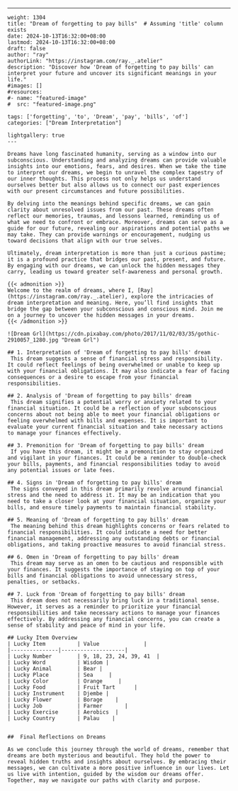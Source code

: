 ---
    weight: 1304
    title: "Dream of forgetting to pay bills"  # Assuming 'title' column exists
    date: 2024-10-13T16:32:00+08:00
    lastmod: 2024-10-13T16:32:00+08:00
    draft: false
    author: "ray"
    authorLink: "https://instagram.com/ray._.atelier"
    description: "Discover how 'Dream of forgetting to pay bills' can interpret your future and uncover its significant meanings in your life."
    #images: []
    #resources:
    #- name: "featured-image"
    #  src: "featured-image.png"
    
    tags: ['forgetting', 'to', 'Dream', 'pay', 'bills', 'of']
    categories: ["Dream Interpretation"]
    
    lightgallery: true
    ---
    
    Dreams have long fascinated humanity, serving as a window into our subconscious. Understanding and analyzing dreams can provide valuable insights into our emotions, fears, and desires. When we take the time to interpret our dreams, we begin to unravel the complex tapestry of our inner thoughts. This process not only helps us understand ourselves better but also allows us to connect our past experiences with our present circumstances and future possibilities.
    
    By delving into the meanings behind specific dreams, we can gain clarity about unresolved issues from our past. These dreams often reflect our memories, traumas, and lessons learned, reminding us of what we need to confront or embrace. Moreover, dreams can serve as a guide for our future, revealing our aspirations and potential paths we may take. They can provide warnings or encouragement, nudging us toward decisions that align with our true selves.
    
    Ultimately, dream interpretation is more than just a curious pastime; it is a profound practice that bridges our past, present, and future. By engaging with our dreams, we can unlock the hidden messages they carry, leading us toward greater self-awareness and personal growth.
    
    {{< admonition >}}
    Welcome to the realm of dreams, where I, [Ray](https://instagram.com/ray._.atelier), explore the intricacies of dream interpretation and meaning. Here, you’ll find insights that bridge the gap between your subconscious and conscious mind. Join me on a journey to uncover the hidden messages in your dreams.
    {{< /admonition >}}
    
    ![Dream Grl](https://cdn.pixabay.com/photo/2017/11/02/03/35/gothic-2910057_1280.jpg "Dream Grl")
    
    ## 1. Interpretation of 'Dream of forgetting to pay bills' dream
     This dream suggests a sense of financial stress and responsibility. It could reflect feelings of being overwhelmed or unable to keep up with your financial obligations. It may also indicate a fear of facing consequences or a desire to escape from your financial responsibilities.
    
    ## 2. Analysis of 'Dream of forgetting to pay bills' dream
     This dream signifies a potential worry or anxiety related to your financial situation. It could be a reflection of your subconscious concerns about not being able to meet your financial obligations or feeling overwhelmed with bills and expenses. It is important to evaluate your current financial situation and take necessary actions to manage your finances effectively.
    
    ## 3. Premonition for 'Dream of forgetting to pay bills' dream
     If you have this dream, it might be a premonition to stay organized and vigilant in your finances. It could be a reminder to double-check your bills, payments, and financial responsibilities today to avoid any potential issues or late fees.
    
    ## 4. Signs in 'Dream of forgetting to pay bills' dream
     The signs conveyed in this dream primarily revolve around financial stress and the need to address it. It may be an indication that you need to take a closer look at your financial situation, organize your bills, and ensure timely payments to maintain financial stability.
    
    ## 5. Meaning of 'Dream of forgetting to pay bills' dream
     The meaning behind this dream highlights concerns or fears related to financial responsibilities. It could indicate a need for better financial management, addressing any outstanding debts or financial obligations, and taking proactive measures to avoid financial stress.
    
    ## 6. Omen in 'Dream of forgetting to pay bills' dream
     This dream may serve as an omen to be cautious and responsible with your finances. It suggests the importance of staying on top of your bills and financial obligations to avoid unnecessary stress, penalties, or setbacks.
    
    ## 7. Luck from 'Dream of forgetting to pay bills' dream
     This dream does not necessarily bring luck in a traditional sense. However, it serves as a reminder to prioritize your financial responsibilities and take necessary actions to manage your finances effectively. By addressing any financial concerns, you can create a sense of stability and peace of mind in your life.
    
    ## Lucky Item Overview
    | Lucky Item          | Value              |
    |---------------|--------------------|
    | Lucky Number        | 9, 18, 23, 24, 39, 41  |
    | Lucky Word          | Wisdom |
    | Lucky Animal        | Bear |
    | Lucky Place         | Sea     |
    | Lucky Color         | Orange     |
    | Lucky Food          | Fruit Tart      |
    | Lucky Instrument    | Djembe |
    | Lucky Flower        | Borage    |
    | Lucky Job           | Farmer       |
    | Lucky Exercise      | Aerobics  |
    | Lucky Country       | Palau    |
    
    
    ##  Final Reflections on Dreams
    
    As we conclude this journey through the world of dreams, remember that dreams are both mysterious and beautiful. They hold the power to reveal hidden truths and insights about ourselves. By embracing their messages, we can cultivate a more positive influence in our lives. Let us live with intention, guided by the wisdom our dreams offer. Together, may we navigate our paths with clarity and purpose.
    